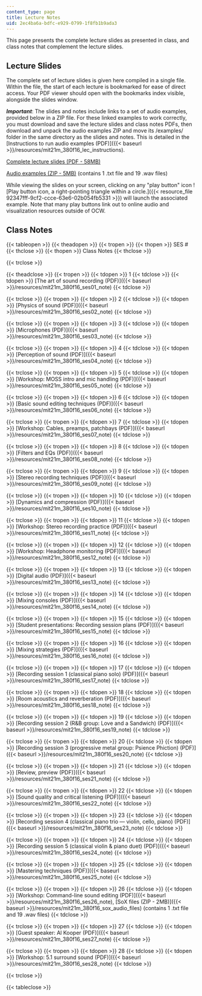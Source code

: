 ```yaml
---
content_type: page
title: Lecture Notes
uid: 2ec4ba6a-bdfc-e929-0799-1f8fb1b9ada3
---
```


This page presents the complete lecture slides as presented in class, and class notes that complement the lecture slides.

Lecture Slides
--------------

The complete set of lecture slides is given here compiled in a single file. Within the file, the start of each lecture is bookmarked for ease of direct access. Your PDF viewer should open with the bookmarks index visible, alongside the slides window.

_**Important**_: The slides and notes include links to a set of audio examples, provided below in a ZIP file. For these linked examples to work correctly, you must download and save the lecture slides and class notes PDFs, then download and unpack the audio examples ZIP and move its /examples/ folder in the same directory as the slides and notes. This is detailed in the [Instructions to run audio examples (PDF)]({{< baseurl >}}/resources/mit21m_380f16_lec_instructions).

[Complete lecture slides (PDF - 58MB)](/ans7870/21m/21m.380/F16/MIT21M_380F16_lec_slides.pdf)

[Audio examples (ZIP - 5MB)](/ans7870/21m/21m.380/F16/MIT21M_380F16_examples.zip) (contains 1 .txt file and 19 .wav files)

While viewing the slides on your screen, clicking on any "play button" icon ![Play button icon, a right-pointing triangle within a circle.]({{< resource_file 92347fff-9cf2-ccce-63e6-02b054fb5331 >}}) will launch the associated example. Note that many play buttons link out to online audio and visualization resources outside of OCW.

Class Notes
-----------

{{< tableopen >}}
{{< theadopen >}}
{{< tropen >}}
{{< thopen >}}
SES #
{{< thclose >}}
{{< thopen >}}
Class Notes
{{< thclose >}}

{{< trclose >}}

{{< theadclose >}}
{{< tropen >}}
{{< tdopen >}}
1
{{< tdclose >}}
{{< tdopen >}}
[The art of sound recording (PDF)]({{< baseurl >}}/resources/mit21m_380f16_ses01_note)
{{< tdclose >}}

{{< trclose >}}
{{< tropen >}}
{{< tdopen >}}
2
{{< tdclose >}}
{{< tdopen >}}
[Physics of sound (PDF)]({{< baseurl >}}/resources/mit21m_380f16_ses02_note)
{{< tdclose >}}

{{< trclose >}}
{{< tropen >}}
{{< tdopen >}}
3
{{< tdclose >}}
{{< tdopen >}}
[Microphones (PDF)]({{< baseurl >}}/resources/mit21m_380f16_ses03_note)
{{< tdclose >}}

{{< trclose >}}
{{< tropen >}}
{{< tdopen >}}
4
{{< tdclose >}}
{{< tdopen >}}
[Perception of sound (PDF)]({{< baseurl >}}/resources/mit21m_380f16_ses04_note)
{{< tdclose >}}

{{< trclose >}}
{{< tropen >}}
{{< tdopen >}}
5
{{< tdclose >}}
{{< tdopen >}}
[Workshop: MOSS intro and mic handling (PDF)]({{< baseurl >}}/resources/mit21m_380f16_ses05_note)
{{< tdclose >}}

{{< trclose >}}
{{< tropen >}}
{{< tdopen >}}
6
{{< tdclose >}}
{{< tdopen >}}
[Basic sound editing techniques (PDF)]({{< baseurl >}}/resources/mit21m_380f16_ses06_note)
{{< tdclose >}}

{{< trclose >}}
{{< tropen >}}
{{< tdopen >}}
7
{{< tdclose >}}
{{< tdopen >}}
[Workshop: Cables, preamps, patchbays (PDF)]({{< baseurl >}}/resources/mit21m_380f16_ses07_note)
{{< tdclose >}}

{{< trclose >}}
{{< tropen >}}
{{< tdopen >}}
8
{{< tdclose >}}
{{< tdopen >}}
[Filters and EQs (PDF)]({{< baseurl >}}/resources/mit21m_380f16_ses08_note)
{{< tdclose >}}

{{< trclose >}}
{{< tropen >}}
{{< tdopen >}}
9
{{< tdclose >}}
{{< tdopen >}}
[Stereo recording techniques (PDF)]({{< baseurl >}}/resources/mit21m_380f16_ses09_note)
{{< tdclose >}}

{{< trclose >}}
{{< tropen >}}
{{< tdopen >}}
10
{{< tdclose >}}
{{< tdopen >}}
[Dynamics and compression (PDF)]({{< baseurl >}}/resources/mit21m_380f16_ses10_note)
{{< tdclose >}}

{{< trclose >}}
{{< tropen >}}
{{< tdopen >}}
11
{{< tdclose >}}
{{< tdopen >}}
[Workshop: Stereo recording practice (PDF)]({{< baseurl >}}/resources/mit21m_380f16_ses11_note)
{{< tdclose >}}

{{< trclose >}}
{{< tropen >}}
{{< tdopen >}}
12
{{< tdclose >}}
{{< tdopen >}}
[Workshop: Headphone monitoring (PDF)]({{< baseurl >}}/resources/mit21m_380f16_ses12_note)
{{< tdclose >}}

{{< trclose >}}
{{< tropen >}}
{{< tdopen >}}
13
{{< tdclose >}}
{{< tdopen >}}
[Digital audio (PDF)]({{< baseurl >}}/resources/mit21m_380f16_ses13_note)
{{< tdclose >}}

{{< trclose >}}
{{< tropen >}}
{{< tdopen >}}
14
{{< tdclose >}}
{{< tdopen >}}
[Mixing consoles (PDF)]({{< baseurl >}}/resources/mit21m_380f16_ses14_note)
{{< tdclose >}}

{{< trclose >}}
{{< tropen >}}
{{< tdopen >}}
15
{{< tdclose >}}
{{< tdopen >}}
[Student presentations: Recording session plans (PDF)]({{< baseurl >}}/resources/mit21m_380f16_ses15_note) 
{{< tdclose >}}

{{< trclose >}}
{{< tropen >}}
{{< tdopen >}}
16
{{< tdclose >}}
{{< tdopen >}}
[Mixing strategies (PDF)]({{< baseurl >}}/resources/mit21m_380f16_ses16_note)
{{< tdclose >}}

{{< trclose >}}
{{< tropen >}}
{{< tdopen >}}
17
{{< tdclose >}}
{{< tdopen >}}
[Recording session 1 (classical piano solo) (PDF)]({{< baseurl >}}/resources/mit21m_380f16_ses17_note)
{{< tdclose >}}

{{< trclose >}}
{{< tropen >}}
{{< tdopen >}}
18
{{< tdclose >}}
{{< tdopen >}}
[Room acoustics and reverberation (PDF)]({{< baseurl >}}/resources/mit21m_380f16_ses18_note)
{{< tdclose >}}

{{< trclose >}}
{{< tropen >}}
{{< tdopen >}}
19
{{< tdclose >}}
{{< tdopen >}}
[Recording session 2 (R&B group: Love and a Sandwich) (PDF)]({{< baseurl >}}/resources/mit21m_380f16_ses19_note)
{{< tdclose >}}

{{< trclose >}}
{{< tropen >}}
{{< tdopen >}}
20
{{< tdclose >}}
{{< tdopen >}}
[Recording session 3 (progressive metal group: Psience Phiction) (PDF)]({{< baseurl >}}/resources/mit21m_380f16_ses20_note)
{{< tdclose >}}

{{< trclose >}}
{{< tropen >}}
{{< tdopen >}}
21
{{< tdclose >}}
{{< tdopen >}}
[Review, preview (PDF)]({{< baseurl >}}/resources/mit21m_380f16_ses21_note)
{{< tdclose >}}

{{< trclose >}}
{{< tropen >}}
{{< tdopen >}}
22
{{< tdclose >}}
{{< tdopen >}}
[Sound quality and critical listening (PDF)]({{< baseurl >}}/resources/mit21m_380f16_ses22_note)
{{< tdclose >}}

{{< trclose >}}
{{< tropen >}}
{{< tdopen >}}
23
{{< tdclose >}}
{{< tdopen >}}
[Recording session 4 (classical piano trio — violin, cello, piano) (PDF)]({{< baseurl >}}/resources/mit21m_380f16_ses23_note)
{{< tdclose >}}

{{< trclose >}}
{{< tropen >}}
{{< tdopen >}}
24
{{< tdclose >}}
{{< tdopen >}}
[Recording session 5 (classical violin & piano duet) (PDF)]({{< baseurl >}}/resources/mit21m_380f16_ses24_note)
{{< tdclose >}}

{{< trclose >}}
{{< tropen >}}
{{< tdopen >}}
25
{{< tdclose >}}
{{< tdopen >}}
[Mastering techniques (PDF)]({{< baseurl >}}/resources/mit21m_380f16_ses25_note)
{{< tdclose >}}

{{< trclose >}}
{{< tropen >}}
{{< tdopen >}}
26
{{< tdclose >}}
{{< tdopen >}}
[Workshop: Command-line sound editing (PDF)]({{< baseurl >}}/resources/mit21m_380f16_ses26_note), [SoX files (ZIP - 2MB)]({{< baseurl >}}/resources/mit21m_380f16_sox_audio_files) (contains 1 .txt file and 19 .wav files)
{{< tdclose >}}

{{< trclose >}}
{{< tropen >}}
{{< tdopen >}}
27
{{< tdclose >}}
{{< tdopen >}}
[Guest speaker: Al Kooper (PDF)]({{< baseurl >}}/resources/mit21m_380f16_ses27_note)
{{< tdclose >}}

{{< trclose >}}
{{< tropen >}}
{{< tdopen >}}
28
{{< tdclose >}}
{{< tdopen >}}
[Workshop: 5.1 surround sound (PDF)]({{< baseurl >}}/resources/mit21m_380f16_ses28_note)
{{< tdclose >}}

{{< trclose >}}

{{< tableclose >}}